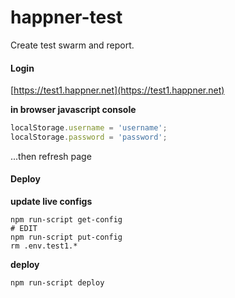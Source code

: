 # happner-test

Create test swarm and report.

#### Login

[https://test1.happner.net](https://test1.happner.net)

__in browser javascript console__

```javascript
localStorage.username = 'username';
localStorage.password = 'password';
```

...then refresh page


#### Deploy

__update live configs__
```
npm run-script get-config
# EDIT
npm run-script put-config
rm .env.test1.*
```

__deploy__
```
npm run-script deploy
```
